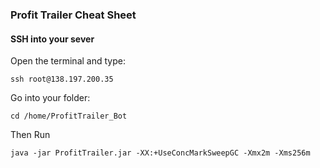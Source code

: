 
### Profit Trailer Cheat Sheet


#### SSH into your sever

Open the terminal and type:

`ssh root@138.197.200.35`




Go into your folder:

`cd /home/ProfitTrailer_Bot`


Then Run

`java -jar ProfitTrailer.jar -XX:+UseConcMarkSweepGC -Xmx2m -Xms256m`
